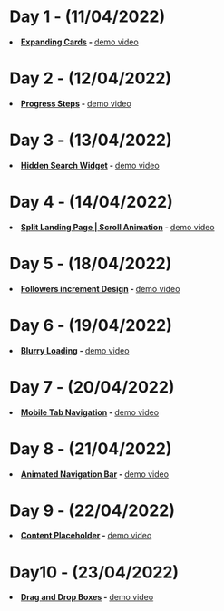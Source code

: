 # Day 1 - (11/04/2022)
<b><li><a href="https://github.com/dev-kumaresan/HTML-CSS-JS/tree/main/Day1"> Expanding Cards</a> - </b>
<a href="https://user-images.githubusercontent.com/100152824/162900207-c3ee84dc-84d2-4d19-a0da-dde13287b911.mp4">demo video</a>
# Day 2 - (12/04/2022)
<b><li><a href="https://github.com/dev-kumaresan/HTML-CSS-JS/tree/main/Day2"> Progress Steps</a> - </b>
<a href="https://user-images.githubusercontent.com/100152824/163000037-09fa3944-9782-4fbf-97f3-ddb82fb26ce4.mp4">demo video</a>
# Day 3 - (13/04/2022)
<b><li><a href="https://github.com/dev-kumaresan/HTML-CSS-JS/tree/main/Day3"> Hidden Search Widget</a> - </b>
<a href="https://user-images.githubusercontent.com/100152824/163173418-5920e3d1-9d54-45cd-8238-f0ec6733f063.mp4">demo video</a>
# Day 4 - (14/04/2022)
<b><li><a href="https://github.com/dev-kumaresan/HTML-CSS-JS/tree/main/Day4"> Split Landing Page | Scroll Animation</a> - </b>
<a href="https://user-images.githubusercontent.com/100152824/163337023-da2ddf2b-ff88-41be-a365-3583071027c3.mp4">demo video</a>
# Day 5 - (18/04/2022)
<b><li><a href="https://github.com/dev-kumaresan/HTML-CSS-JS/tree/main/Day5"> Followers increment Design</a> - </b>
<a href="https://user-images.githubusercontent.com/100152824/163761769-9ce0461d-4771-4aa4-aa58-3395b0aa9297.mp4">demo video</a>
# Day 6 - (19/04/2022)
<b><li><a href="https://github.com/dev-kumaresan/HTML-CSS-JS/tree/main/Day6"> Blurry Loading</a> - </b>
<a href="https://user-images.githubusercontent.com/100152824/163950088-70a976a1-082e-4b3f-b2cc-ad5140b37986.mp4">demo video</a>
# Day 7 - (20/04/2022)
<b><li><a href="https://github.com/dev-kumaresan/HTML-CSS-JS/tree/main/Day7"> Mobile Tab Navigation</a> - </b>
<a href="https://user-images.githubusercontent.com/100152824/164190912-97784234-e3f0-4b88-8ab7-3fe9cf07dbba.mp4">demo video</a>
# Day 8 - (21/04/2022)
<b><li><a href="https://github.com/dev-kumaresan/HTML-CSS-JS/tree/main/Day8"> Animated Navigation Bar</a> - </b>
<a href="https://user-images.githubusercontent.com/100152824/164398867-447c7cea-eb45-444d-8294-2ff5250c0e6f.mp4">demo video</a>
# Day 9 - (22/04/2022)
<b><li><a href="https://github.com/dev-kumaresan/HTML-CSS-JS/tree/main/Day9"> Content Placeholder</a> - </b>
<a href="https://user-images.githubusercontent.com/100152824/164706415-10572333-c98b-470a-875f-9626c57ea79f.mp4">demo video</a>
# Day10 - (23/04/2022)
<b><li><a href="https://github.com/dev-kumaresan/HTML-CSS-JS/tree/main/Day10">Drag and Drop Boxes</a> - </b>
<a href="https://user-images.githubusercontent.com/100152824/164909143-8cab96e7-dfa1-4ccd-94ba-c9e64e6c571a.mp4">demo video</a>
